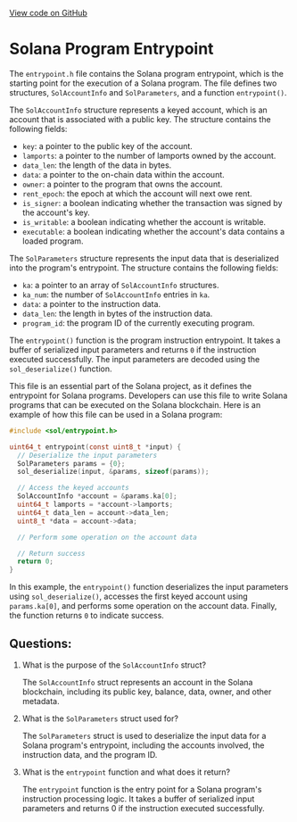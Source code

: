 [View code on GitHub](https://github.com/solana-labs/solana/blob/master/sdk/bpf/c/inc/sol/entrypoint.h)

# Solana Program Entrypoint

The `entrypoint.h` file contains the Solana program entrypoint, which is the starting point for the execution of a Solana program. The file defines two structures, `SolAccountInfo` and `SolParameters`, and a function `entrypoint()`.

The `SolAccountInfo` structure represents a keyed account, which is an account that is associated with a public key. The structure contains the following fields:

- `key`: a pointer to the public key of the account.
- `lamports`: a pointer to the number of lamports owned by the account.
- `data_len`: the length of the data in bytes.
- `data`: a pointer to the on-chain data within the account.
- `owner`: a pointer to the program that owns the account.
- `rent_epoch`: the epoch at which the account will next owe rent.
- `is_signer`: a boolean indicating whether the transaction was signed by the account's key.
- `is_writable`: a boolean indicating whether the account is writable.
- `executable`: a boolean indicating whether the account's data contains a loaded program.

The `SolParameters` structure represents the input data that is deserialized into the program's entrypoint. The structure contains the following fields:

- `ka`: a pointer to an array of `SolAccountInfo` structures.
- `ka_num`: the number of `SolAccountInfo` entries in `ka`.
- `data`: a pointer to the instruction data.
- `data_len`: the length in bytes of the instruction data.
- `program_id`: the program ID of the currently executing program.

The `entrypoint()` function is the program instruction entrypoint. It takes a buffer of serialized input parameters and returns `0` if the instruction executed successfully. The input parameters are decoded using the `sol_deserialize()` function.

This file is an essential part of the Solana project, as it defines the entrypoint for Solana programs. Developers can use this file to write Solana programs that can be executed on the Solana blockchain. Here is an example of how this file can be used in a Solana program:

```c
#include <sol/entrypoint.h>

uint64_t entrypoint(const uint8_t *input) {
  // Deserialize the input parameters
  SolParameters params = {0};
  sol_deserialize(input, &params, sizeof(params));

  // Access the keyed accounts
  SolAccountInfo *account = &params.ka[0];
  uint64_t lamports = *account->lamports;
  uint64_t data_len = account->data_len;
  uint8_t *data = account->data;

  // Perform some operation on the account data

  // Return success
  return 0;
}
```

In this example, the `entrypoint()` function deserializes the input parameters using `sol_deserialize()`, accesses the first keyed account using `params.ka[0]`, and performs some operation on the account data. Finally, the function returns `0` to indicate success.
## Questions: 
 1. What is the purpose of the `SolAccountInfo` struct?
    
    The `SolAccountInfo` struct represents an account in the Solana blockchain, including its public key, balance, data, owner, and other metadata.

2. What is the `SolParameters` struct used for?
    
    The `SolParameters` struct is used to deserialize the input data for a Solana program's entrypoint, including the accounts involved, the instruction data, and the program ID.

3. What is the `entrypoint` function and what does it return?
    
    The `entrypoint` function is the entry point for a Solana program's instruction processing logic. It takes a buffer of serialized input parameters and returns 0 if the instruction executed successfully.